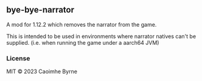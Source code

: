 ## bye-bye-narrator

A mod for 1.12.2 which removes the narrator from the game.

This is intended to be used in environments where narrator natives can't be supplied. (i.e. when running the game under
a aarch64 JVM)

### License

MIT © 2023 Caoimhe Byrne
